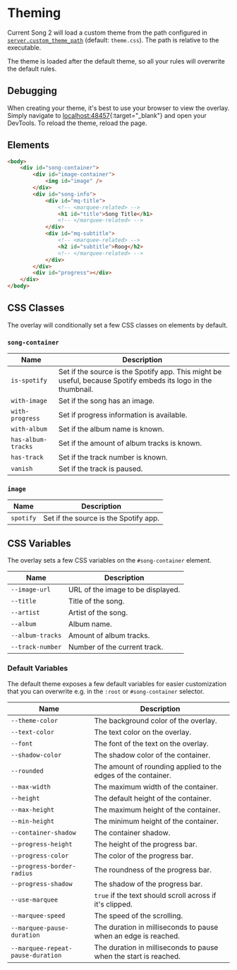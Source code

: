 # Theming

Current Song 2 will load a custom theme from the path configured in [`server.custom_theme_path`](../../Configuration.md#custom_theme_path) (default: `theme.css`). The path is relative to the executable.

The theme is loaded after the default theme, so all your rules will overwrite the default rules.

## Debugging

When creating your theme, it's best to use your browser to view the overlay. Simply navigate to [localhost:48457](http://localhost:48457){:target="\_blank"} and open your DevTools. To reload the theme, reload the page.

## Elements

```html
<body>
    <div id="song-container">
        <div id="image-container">
            <img id="image" />
        </div>
        <div id="song-info">
            <div id="mq-title">
                <!-- <marquee-related> -->
                <h1 id="title">Song Title</h1>
                <!-- </marquee-related> -->
            </div>
            <div id="mq-subtitle">
                <!-- <marquee-related> -->
                <h2 id="subtitle">Roog</h2>
                <!-- </marquee-related> -->
            </div>
        </div>
        <div id="progress"></div>
    </div>
</body>
```

## CSS Classes

The overlay will conditionally set a few CSS classes on elements by default.

### `song-container`

| Name               | Description                                                                                                   |
| ------------------ | ------------------------------------------------------------------------------------------------------------- |
| `is-spotify`       | Set if the source is the Spotify app. This might be useful, because Spotify embeds its logo in the thumbnail. |
| `with-image`       | Set if the song has an image.                                                                                 |
| `with-progress`    | Set if progress information is available.                                                                     |
| `with-album`       | Set if the album name is known.                                                                               |
| `has-album-tracks` | Set if the amount of album tracks is known.                                                                   |
| `has-track`        | Set if the track number is known.                                                                             |
| `vanish`           | Set if the track is paused.                                                                                   |

### `image`

| Name      | Description                           |
| --------- | ------------------------------------- |
| `spotify` | Set if the source is the Spotify app. |

## CSS Variables

The overlay sets a few CSS variables on the `#song-container` element.

| Name             | Description                       |
| ---------------- | --------------------------------- |
| `--image-url`    | URL of the image to be displayed. |
| `--title`        | Title of the song.                |
| `--artist`       | Artist of the song.               |
| `--album`        | Album name.                       |
| `--album-tracks` | Amount of album tracks.           |
| `--track-number` | Number of the current track.      |

### Default Variables

The default theme exposes a few default variables for easier customization that you can overwrite e.g. in the `:root` or `#song-container` selector.

| Name                              | Description                                                      |
| --------------------------------- | ---------------------------------------------------------------- |
| `--theme-color`                   | The background color of the overlay.                             |
| `--text-color`                    | The text color on the overlay.                                   |
| `--font`                          | The font of the text on the overlay.                             |
| `--shadow-color`                  | The shadow color of the container.                               |
| `--rounded`                       | The amount of rounding applied to the edges of the container.    |
| `--max-width`                     | The maximum width of the container.                              |
| `--height`                        | The default height of the container.                             |
| `--max-height`                    | The maximum height of the container.                             |
| `--min-height`                    | The minimum height of the container.                             |
| `--container-shadow`              | The container shadow.                                            |
| `--progress-height`               | The height of the progress bar.                                  |
| `--progress-color`                | The color of the progress bar.                                   |
| `--progress-border-radius`        | The roundness of the progress bar.                               |
| `--progress-shadow`               | The shadow of the progress bar.                                  |
| `--use-marquee`                   | `true` if the text should scroll across if it's clipped.         |
| `--marquee-speed`                 | The speed of the scrolling.                                      |
| `--marquee-pause-duration`        | The duration in milliseconds to pause when an edge is reached.   |
| `--marquee-repeat-pause-duration` | The duration in milliseconds to pause when the start is reached. |
